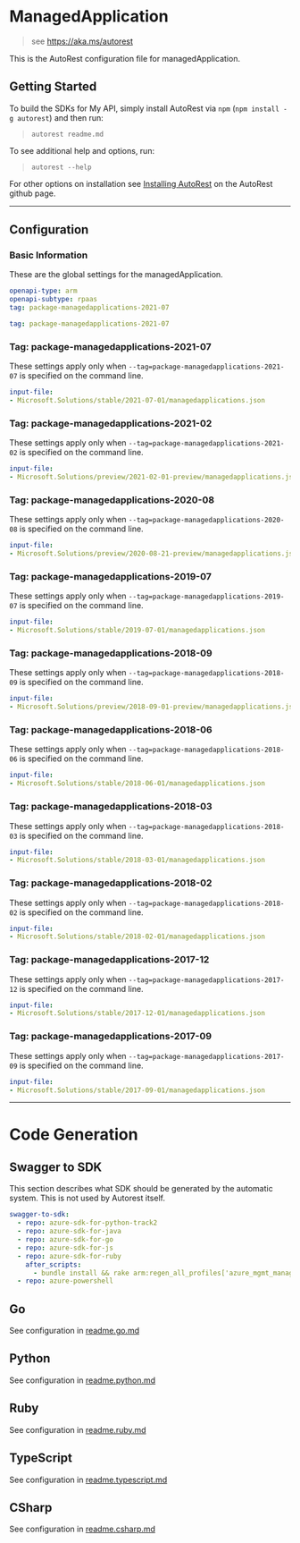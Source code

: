 # ManagedApplication

> see https://aka.ms/autorest

This is the AutoRest configuration file for managedApplication.

## Getting Started

To build the SDKs for My API, simply install AutoRest via `npm` (`npm install -g autorest`) and then run:

> `autorest readme.md`

To see additional help and options, run:

> `autorest --help`

For other options on installation see [Installing AutoRest](https://aka.ms/autorest/install) on the AutoRest github page.

---

## Configuration

### Basic Information

These are the global settings for the managedApplication.

```yaml
openapi-type: arm
openapi-subtype: rpaas
tag: package-managedapplications-2021-07
```

``` yaml $(package-managedapplications)
tag: package-managedapplications-2021-07
```


### Tag: package-managedapplications-2021-07

These settings apply only when `--tag=package-managedapplications-2021-07` is specified on the command line.

``` yaml $(tag) == 'package-managedapplications-2021-07'
input-file:
- Microsoft.Solutions/stable/2021-07-01/managedapplications.json
```

### Tag: package-managedapplications-2021-02

These settings apply only when `--tag=package-managedapplications-2021-02` is specified on the command line.

``` yaml $(tag) == 'package-managedapplications-2021-02'
input-file:
- Microsoft.Solutions/preview/2021-02-01-preview/managedapplications.json
```

### Tag: package-managedapplications-2020-08

These settings apply only when `--tag=package-managedapplications-2020-08` is specified on the command line.

``` yaml $(tag) == 'package-managedapplications-2020-08'
input-file:
- Microsoft.Solutions/preview/2020-08-21-preview/managedapplications.json
```

### Tag: package-managedapplications-2019-07

These settings apply only when `--tag=package-managedapplications-2019-07` is specified on the command line.

``` yaml $(tag) == 'package-managedapplications-2019-07'
input-file:
- Microsoft.Solutions/stable/2019-07-01/managedapplications.json
```

### Tag: package-managedapplications-2018-09

These settings apply only when `--tag=package-managedapplications-2018-09` is specified on the command line.

``` yaml $(tag) == 'package-managedapplications-2018-09'
input-file:
- Microsoft.Solutions/preview/2018-09-01-preview/managedapplications.json
```

### Tag: package-managedapplications-2018-06

These settings apply only when `--tag=package-managedapplications-2018-06` is specified on the command line.

``` yaml $(tag) == 'package-managedapplications-2018-06'
input-file:
- Microsoft.Solutions/stable/2018-06-01/managedapplications.json
```

### Tag: package-managedapplications-2018-03

These settings apply only when `--tag=package-managedapplications-2018-03` is specified on the command line.

``` yaml $(tag) == 'package-managedapplications-2018-03'
input-file:
- Microsoft.Solutions/stable/2018-03-01/managedapplications.json
```

### Tag: package-managedapplications-2018-02

These settings apply only when `--tag=package-managedapplications-2018-02` is specified on the command line.

``` yaml $(tag) == 'package-managedapplications-2018-02'
input-file:
- Microsoft.Solutions/stable/2018-02-01/managedapplications.json
```

### Tag: package-managedapplications-2017-12

These settings apply only when `--tag=package-managedapplications-2017-12` is specified on the command line.

``` yaml $(tag) == 'package-managedapplications-2017-12'
input-file:
- Microsoft.Solutions/stable/2017-12-01/managedapplications.json
```

### Tag: package-managedapplications-2017-09

These settings apply only when `--tag=package-managedapplications-2017-09` is specified on the command line.

``` yaml $(tag) == 'package-managedapplications-2017-09'
input-file:
- Microsoft.Solutions/stable/2017-09-01/managedapplications.json
```

---

# Code Generation

## Swagger to SDK

This section describes what SDK should be generated by the automatic system.
This is not used by Autorest itself.

```yaml $(swagger-to-sdk)
swagger-to-sdk:
  - repo: azure-sdk-for-python-track2
  - repo: azure-sdk-for-java
  - repo: azure-sdk-for-go
  - repo: azure-sdk-for-js
  - repo: azure-sdk-for-ruby
    after_scripts:
      - bundle install && rake arm:regen_all_profiles['azure_mgmt_managedApplication']
  - repo: azure-powershell
```

## Go

See configuration in [readme.go.md](./readme.go.md)

## Python

See configuration in [readme.python.md](./readme.python.md)

## Ruby

See configuration in [readme.ruby.md](./readme.ruby.md)

## TypeScript

See configuration in [readme.typescript.md](./readme.typescript.md)

## CSharp

See configuration in [readme.csharp.md](./readme.csharp.md)
